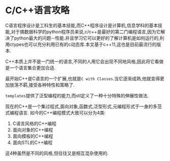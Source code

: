 # C/C++语言攻略

C语言程序设计是工科生的基本技能,而C++程序设计是计算机,信息学科的基本技能,对于搞数据科学的python程序员来说,c/c++是最好的第二门编程语言,因为它解决了python最大的问题--性能.并且学习它可以更好的了解计算机是如何运行的,利用ctypes也可以充分利用已有的c动态库.本文基于c++11,这也是目前最流行的版本.

C++本质上并不是一门统一的语言,不同的人用它会出现不同地风格,因此将它看做是一个语言集合更加合适.

最开始C++是C语言的一个扩展,也就是`C with Classes`.当它逐渐成熟,他就变得更加放荡不羁,接受各种特性和策略了.

`templates`提供了泛型编程的能力,而stl定义了一种十分特殊的伸展性做法.

现在的C++是一个集过程式,面向对象,函数式,泛型形式,元编程形式于一身的多范式编程语言.
如今的C++编程模式大致可以分为4类:

1. C语言风格的C++编程
2. 面向对象的C++编程
3. 面向模板的C++编程
4. 面向STL的C++编程

这4种虽然是不同的风格,但往往又是相互混杂使用的.
